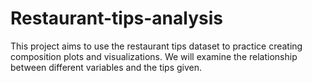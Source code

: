 # Restaurant-tips-analysis
This project aims to use the restaurant tips dataset to practice creating composition plots and visualizations. We will examine the relationship between different variables and the tips given.
